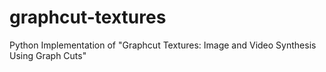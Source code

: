 # graphcut-textures
Python Implementation of "Graphcut Textures: Image and Video Synthesis Using Graph Cuts"
